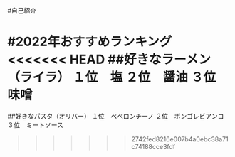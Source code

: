 #自己紹介

#2022年おすすめランキング
<<<<<<< HEAD
##好きなラーメン（ライラ）
１位　塩
２位　醤油
３位　味噌
=======
##好きなパスタ（オリバー）
１位　ペペロンチーノ
２位　ボンゴレビアンコ
３位　ミートソース
>>>>>>> 2742fed8216e007b4a0ebc38a71c74188cce3fdf
